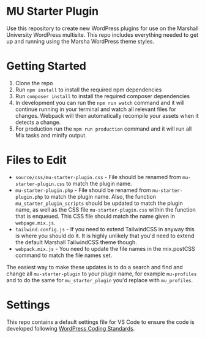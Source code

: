 MU Starter Plugin
===
Use this repository to create new WordPress plugins for use on the Marshall University WordPress multisite. This repo includes everything needed to get up and running using the Marsha WordPress theme styles.

# Getting Started
1. Clone the repo
2. Run `npm install` to install the required npm dependencies
3. Run `composer install` to install the required composer dependencies
4. In development you can run the `npm run watch` command and it will continue running in your terminal and watch all relevant files for changes. Webpack will then automatically recompile your assets when it detects a change.
5. For production run the `npm run production` command and it will run all Mix tasks and minify output.

# Files to Edit
- `source/css/mu-starter-plugin.css` - File should be renamed from `mu-starter-plugin.css` to match the plugin name.
- `mu-starter-plugin.php` - File should be renamed from `mu-starter-plugin.php` to match the plugin name. Also, the function `mu_starter_plugin_scripts` should be updated to match the plugin name, as well as the CSS file `mu-starter-plugin.css` within the function that is enqueued. This CSS file should match the name given in `webpage.mix.js`.
- `tailwind.config.js` - If you need to extend TailwindCSS in anyway this is where you should do it. It is highly unlikely that you'd need to extend the default Marshall TailwindCSS theme though.
- `webpack.mix.js` - You need to update the file names in the mix.postCSS command to match the file names set.

The easiest way to make these updates is to do a search and find and change all `mu-starter-plugin` to your plugin name, for example `mu-profiles` and to do the same for `mu_starter_plugin` you'd replace with `mu_profiles`.

# Settings
This repo contains a default settings file for VS Code to ensure the code is developed following [WordPress Coding Standards](https://developer.wordpress.org/coding-standards/wordpress-coding-standards/).
